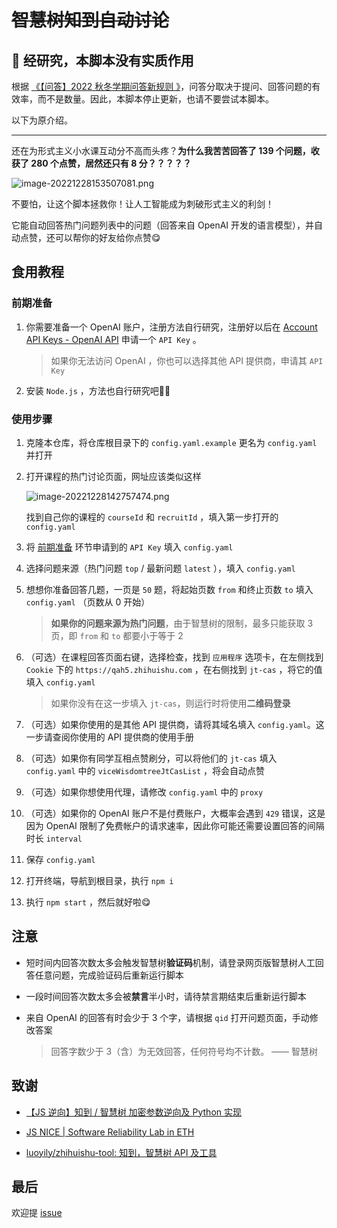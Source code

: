 # ~~智慧树知到自动讨论~~

## 🔴 经研究，本脚本没有实质作用

根据 [《【问答】2022 秋冬学期问答新规则 》](https://wiki-wenda.zhihuishu.com/问答模块业务知识/【问答】2022秋冬学期问答新规则)，问答分取决于提问、回答问题的有效率，而不是数量。因此，本脚本停止更新，也请不要尝试本脚本。

以下为原介绍。

------

还在为形式主义小水课互动分不高而头疼？**为什么我苦苦回答了 139 个问题，收获了 280 个点赞，居然还只有 8 分？？？？？**

![image-20221228153507081.png](https://bj.bcebos.com/baidu-rmb-video-cover-1/6a27c6a65caa86f3d0ebb4318ac469d8.png)

不要怕，让这个脚本拯救你！让人工智能成为刺破形式主义的利剑！

它能自动回答热门问题列表中的问题（回答来自 OpenAI 开发的语言模型），并自动点赞，还可以帮你的好友给你点赞😋



## 食用教程

### 前期准备

1. 你需要准备一个 OpenAI 账户，注册方法自行研究，注册好以后在 [Account API Keys - OpenAI API](https://beta.openai.com/account/api-keys) 申请一个 `API Key` 。

   > 如果你无法访问 OpenAI ，你也可以选择其他 API 提供商，申请其 `API Key`

2. 安装 `Node.js` ，方法也自行研究吧😶‍🌫️




### 使用步骤

1. 克隆本仓库，将仓库根目录下的 `config.yaml.example` 更名为 `config.yaml` 并打开

2. 打开课程的热门讨论页面，网址应该类似这样

   ![image-20221228142757474.png](https://bj.bcebos.com/baidu-rmb-video-cover-1/70438a033a5ac7ebf7214e82301daf0a.png)

   找到自己你的课程的 `courseId` 和 `recruitId` ，填入第一步打开的 `config.yaml`

3. 将 [前期准备](#前期准备) 环节申请到的 `API Key` 填入 `config.yaml`
	
3. 选择问题来源（热门问题 `top` / 最新问题 `latest` ），填入 `config.yaml`
	
5. 想想你准备回答几题，一页是 `50` 题，将起始页数 `from` 和终止页数 `to` 填入 `config.yaml` （页数从 0 开始）

   > **如果你的问题来源为热门问题**，由于智慧树的限制，最多只能获取 3 页，即 `from` 和 `to` 都要小于等于 2

5. （可选）在课程回答页面右键，选择检查，找到 `应用程序` 选项卡，在左侧找到 `Cookie` 下的 `https://qah5.zhihuishu.com` ，在右侧找到 `jt-cas` ，将它的值填入 `config.yaml`

   > 如果你没有在这一步填入 `jt-cas`，则运行时将使用**二维码登录**
   >
   
6. （可选）如果你使用的是其他 API 提供商，请将其域名填入 `config.yaml`。这一步请查阅你使用的 API 提供商的使用手册

7. （可选）如果你有同学互相点赞刷分，可以将他们的 `jt-cas` 填入 `config.yaml` 中的 `viceWisdomtreeJtCasList` ，将会自动点赞

7. （可选）如果你想使用代理，请修改 `config.yaml` 中的 `proxy`

7. （可选）如果你的 OpenAI 账户不是付费账户，大概率会遇到 `429` 错误，这是因为 OpenAI 限制了免费帐户的请求速率，因此你可能还需要设置回答的间隔时长 `interval`

8. 保存  `config.yaml` 

9. 打开终端，导航到根目录，执行 `npm i`

10. 执行 `npm start` ，然后就好啦😋



## 注意

- 短时间内回答次数太多会触发智慧树**验证码**机制，请登录网页版智慧树人工回答任意问题，完成验证码后重新运行脚本

- 一段时间回答次数太多会被**禁言**半小时，请待禁言期结束后重新运行脚本

- 来自 OpenAI 的回答有时会少于 3 个字，请根据 `qid` 打开问题页面，手动修改答案

  > 回答字数少于 3（含）为无效回答，任何符号均不计数。 —— 智慧树



## 致谢

 - [【JS 逆向】知到 / 智慧树 加密参数逆向及 Python 实现](https://www.bilibili.com/read/cv15620703) 

- [JS NICE | Software Reliability Lab in ETH](http://jsnice.org/) 

- [luoyily/zhihuishu-tool: 知到，智慧树 API 及工具](https://github.com/luoyily/zhihuishu-tool)



## 最后

欢迎提 [issue](https://github.com/JiunnTarn/wisdomtree_auto_discuss/issues) 

